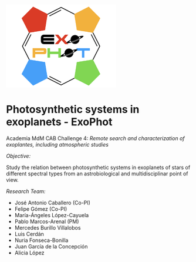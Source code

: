 <img src="figures/ExoPhotlogo.png" width="300"/>

# Photosynthetic systems in exoplanets - ExoPhot

Academia MdM CAB Challenge 4: *Remote search and characterization of exoplantes, including atmospheric studies*

*Objective:*

Study the relation between photosynthetic systems in exoplanets of stars of different 
spectral types from an astrobiological and multidisciplinar point of view. 

*Research Team:*

* José Antonio Caballero (Co-PI)
* Felipe Gómez  (Co-PI)
* María-Ángeles López-Cayuela
* Pablo Marcos-Arenal (PM)
* Mercedes Burillo Villalobos
* Luis Cerdán
* Nuria Fonseca-Bonilla
* Juan García de la Concepción 
* Alicia López
